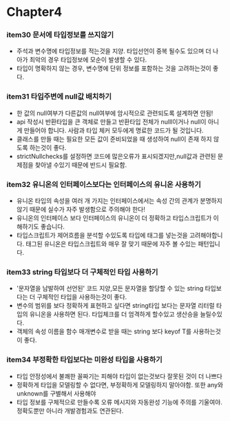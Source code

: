 # Chapter4
### item30 문서에 타입정보를 쓰지않기
* 주석과 변수명에 타입정보를 적는것을 지양. 타입선언이 중복 될수도 있으며 더 나아가 최악의 경우 타입정보에 모순이 발생할 수 있다.
* 타입이 명확하지 않는 경우, 변수명에 단위 정보를 포함하는 것을 고려하는것이  좋다. 

### item31 타입주변에 null값 배치하기
* 한 값의 null여부가 다른값의 null여부에 암시적으로 관련되도록 설계하면 안됨!
* api 작성시 반환타입을 큰 객체로 만들고 반환타입 전체가 nulll이거나 null이 아니게 만들어야 합니다. 사람과 타입 체커 모두에게 명료한 코드가 될 것입니다.
* 클래스를 만들 때는 필요한 모든 값이 준비되었을 때 생성하여 null이 존재 하지 않도록 하는것이 좋다.
* strictNullchecks를 설정하면 코드에 많은오류가 표시되겠지만,null값과 관련된 문제점을 찾아낼 수있기 때문에 반드시 필요함.

### item32 유니온의 인터페이스보다는 인터페이스의 유니온 사용하기
* 유니온 타입의 속성을 여러 개 가지는 인터페이스에서는 속성 간의 관계가 분명하지 않기 때문에 실수가 자주 발생함으로 주의해야 한다!
* 유니온의 인터페이스 보다 인터페이스의 유니온이 더 정확하고 타입스크립트가 이해하기도 좋습니다. 
* 타입스크립트가 제어흐름을 분석할 수있도록 타입에 태그를 넣는것을 고려해야합니다. 태그된 유니온은 타입스크립트와 매우 잘 맞기 때문에 자주 볼 수있는 패턴입니다.

### item33 string 타입보다 더 구체적인 타입 사용하기
* '문자열을 남발하여 선언된' 코드 지양,모든 문자열을 할당할 수 있는 string 타입보다는 더 구체적인 타입을 사용하는것이 좋다.
* 변수의 범위를 보다 정확하게 표현하고 싶다면 string타입 보다는 문자열 리터럴 타입의 유니온을 사용하면 된다. 타입체크를 더 엄격하게 할수있고 생산승을 늘릴수있다. 
* 객체의 속성 이름을 함수 매개변수로 받을 때는 string 보다 keyof T를 사용하는것이 좋다.

### item34 부정확한 타입보다는 미완성 타입을 사용하기
* 타입 안정성에서 불쾌한 꼴짜기는 피해야 타입이 없는것보다 잘못된 것이 더 나쁘다
* 정확하게 타입을 모델링할 수 없다면, 부정확하게 모델링하지 말아야함. 또한 any와 unknown를 구별해서 사용해야 
* 타입 정보를 구체적으로 만들수록 오류 메시지와 자동완성 기능에 주의를 기울여야. 정확도뿐만 아니라 개발경험과도 연관된다. 
